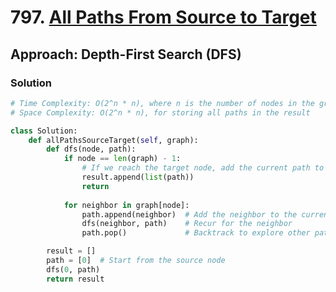 # 797. [All Paths From Source to Target](https://leetcode.com/problems/all-paths-from-source-to-target/)

## Approach: Depth-First Search (DFS)

### Solution
```python
# Time Complexity: O(2^n * n), where n is the number of nodes in the graph
# Space Complexity: O(2^n * n), for storing all paths in the result

class Solution:
    def allPathsSourceTarget(self, graph):
        def dfs(node, path):
            if node == len(graph) - 1:
                # If we reach the target node, add the current path to the result
                result.append(list(path))
                return
            
            for neighbor in graph[node]:
                path.append(neighbor)  # Add the neighbor to the current path
                dfs(neighbor, path)    # Recur for the neighbor
                path.pop()             # Backtrack to explore other paths

        result = []
        path = [0]  # Start from the source node
        dfs(0, path)
        return result
```


